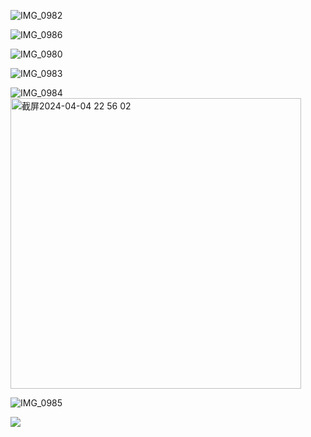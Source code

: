 ![IMG_0982](https://github.com/ahong2006/VideoGames/assets/124577520/fe762a65-22ba-4277-9611-286d699acaed)



![IMG_0986](https://github.com/ahong2006/VideoGames/assets/124577520/48c34e92-67ec-4449-931b-898f05ad31dd)



![IMG_0980](https://github.com/ahong2006/VideoGames/assets/124577520/617740e9-eee3-41e1-8454-fb291d4fa409)



![IMG_0983](https://github.com/ahong2006/VideoGames/assets/124577520/863a79b9-c8e0-4282-828e-fe107afc289c)



![IMG_0984](https://github.com/ahong2006/VideoGames/assets/124577520/f73e9cba-5da2-4c12-82a0-c70516adaa17)
<img width="465" alt="截屏2024-04-04 22 56 02" src="https://github.com/ahong2006/VideoGames/assets/124577520/484c3288-15fd-413a-9a6e-a4bece8bee6f">



![IMG_0985](https://github.com/ahong2006/VideoGames/assets/124577520/638f8e3a-6a53-4f7a-8786-8465d6b47dc9)



![](https://github.com/ahong2006/VideoGames/assets/124577520/1d812ede-aadd-4c02-a577-3a9192ad5027")


